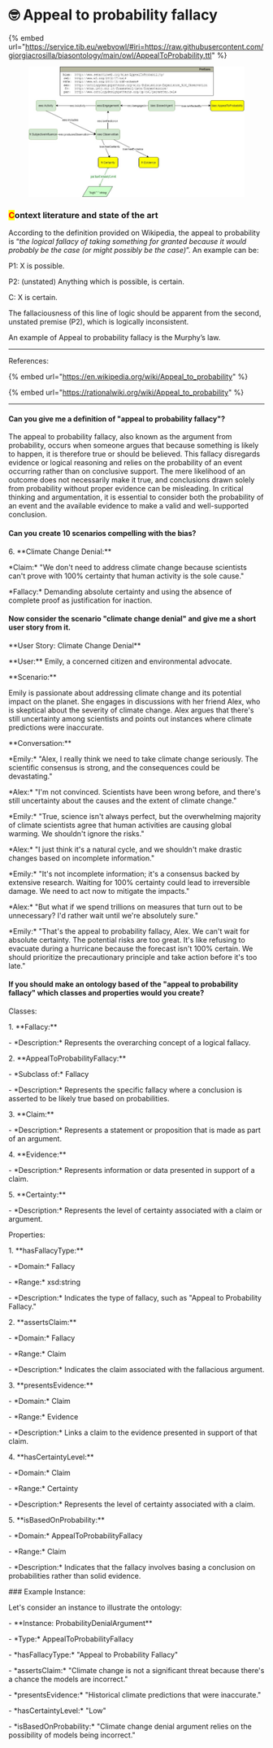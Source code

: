 # 🤓 Appeal to probability fallacy

{% embed url="https://service.tib.eu/webvowl/#iri=https://raw.githubusercontent.com/giorgiacrosilla/biasontology/main/owl/AppealToProbability.ttl" %}

<figure><img src="uml/giorgiabias-appealtoprobability2 (2).jpg" alt=""><figcaption></figcaption></figure>

### <mark style="color:red;">C</mark>ontext literature and state of the art

According to the definition provided on Wikipedia, the appeal to probability is “_the logical fallacy of taking something for granted because it would probably be the case (or might possibly be the case)_”. An example can be:

P1: X is possible.

P2: (unstated) Anything which is possible, is certain.

C: X is certain.

The fallaciousness of this line of logic should be apparent from the second, unstated premise (P2), which is logically inconsistent.

An example of Appeal to probability fallacy is the Murphy’s law.

***

References:

{% embed url="https://en.wikipedia.org/wiki/Appeal_to_probability" %}

{% embed url="https://rationalwiki.org/wiki/Appeal_to_probability" %}

***


#### Can you give me a definition of "appeal to probability fallacy"?&#x20;

The appeal to probability fallacy, also known as the argument from probability, occurs when someone argues that because something is likely to happen, it is therefore true or should be believed. This fallacy disregards evidence or logical reasoning and relies on the probability of an event occurring rather than on conclusive support. The mere likelihood of an outcome does not necessarily make it true, and conclusions drawn solely from probability without proper evidence can be misleading. In critical thinking and argumentation, it is essential to consider both the probability of an event and the available evidence to make a valid and well-supported conclusion.

#### Can you create 10 scenarios compelling with the bias?&#x20;

6\. \*\*Climate Change Denial:\*\*

&#x20;  \*Claim:\* "We don't need to address climate change because scientists can't prove with 100% certainty that human activity is the sole cause."

&#x20;  \*Fallacy:\* Demanding absolute certainty and using the absence of complete proof as justification for inaction.

#### Now consider the scenario "climate change denial" and give me a short user story from it.

\*\*User Story: Climate Change Denial\*\*

\*\*User:\*\* Emily, a concerned citizen and environmental advocate.

\*\*Scenario:\*\*

Emily is passionate about addressing climate change and its potential impact on the planet. She engages in discussions with her friend Alex, who is skeptical about the severity of climate change. Alex argues that there's still uncertainty among scientists and points out instances where climate predictions were inaccurate.

\*\*Conversation:\*\*

\*Emily:\* "Alex, I really think we need to take climate change seriously. The scientific consensus is strong, and the consequences could be devastating."

\*Alex:\* "I'm not convinced. Scientists have been wrong before, and there's still uncertainty about the causes and the extent of climate change."

\*Emily:\* "True, science isn't always perfect, but the overwhelming majority of climate scientists agree that human activities are causing global warming. We shouldn't ignore the risks."

\*Alex:\* "I just think it's a natural cycle, and we shouldn't make drastic changes based on incomplete information."

\*Emily:\* "It's not incomplete information; it's a consensus backed by extensive research. Waiting for 100% certainty could lead to irreversible damage. We need to act now to mitigate the impacts."

\*Alex:\* "But what if we spend trillions on measures that turn out to be unnecessary? I'd rather wait until we're absolutely sure."

\*Emily:\* "That's the appeal to probability fallacy, Alex. We can't wait for absolute certainty. The potential risks are too great. It's like refusing to evacuate during a hurricane because the forecast isn't 100% certain. We should prioritize the precautionary principle and take action before it's too late."

#### If you should make an ontology based of the "appeal to probability fallacy" which classes and properties would you create?

Classes:

1\. \*\*Fallacy:\*\*

&#x20;  \- \*Description:\* Represents the overarching concept of a logical fallacy.

&#x20;&#x20;

2\. \*\*AppealToProbabilityFallacy:\*\*

&#x20;  \- \*Subclass of:\* Fallacy

&#x20;  \- \*Description:\* Represents the specific fallacy where a conclusion is asserted to be likely true based on probabilities.

&#x20;

3\. \*\*Claim:\*\*

&#x20;  \- \*Description:\* Represents a statement or proposition that is made as part of an argument.

&#x20;

4\. \*\*Evidence:\*\*

&#x20;  \- \*Description:\* Represents information or data presented in support of a claim.

&#x20;

5\. \*\*Certainty:\*\*

&#x20;  \- \*Description:\* Represents the level of certainty associated with a claim or argument.

&#x20;

Properties:

1\. \*\*hasFallacyType:\*\*

&#x20;  \- \*Domain:\* Fallacy

&#x20;  \- \*Range:\* xsd:string

&#x20;  \- \*Description:\* Indicates the type of fallacy, such as "Appeal to Probability Fallacy."

&#x20;

2\. \*\*assertsClaim:\*\*

&#x20;  \- \*Domain:\* Fallacy

&#x20;  \- \*Range:\* Claim

&#x20;  \- \*Description:\* Indicates the claim associated with the fallacious argument.

&#x20;

3\. \*\*presentsEvidence:\*\*

&#x20;  \- \*Domain:\* Claim

&#x20;  \- \*Range:\* Evidence

&#x20;  \- \*Description:\* Links a claim to the evidence presented in support of that claim.

&#x20;

4\. \*\*hasCertaintyLevel:\*\*

&#x20;  \- \*Domain:\* Claim

&#x20;  \- \*Range:\* Certainty

&#x20;  \- \*Description:\* Represents the level of certainty associated with a claim.

&#x20;

5\. \*\*isBasedOnProbability:\*\*

&#x20;  \- \*Domain:\* AppealToProbabilityFallacy

&#x20;  \- \*Range:\* Claim

&#x20;  \- \*Description:\* Indicates that the fallacy involves basing a conclusion on probabilities rather than solid evidence.

&#x20;

\### Example Instance:

Let's consider an instance to illustrate the ontology:

&#x20;

\- \*\*Instance: ProbabilityDenialArgument\*\*

&#x20; \- \*Type:\* AppealToProbabilityFallacy

&#x20; \- \*hasFallacyType:\* "Appeal to Probability Fallacy"

&#x20; \- \*assertsClaim:\* "Climate change is not a significant threat because there's a chance the models are incorrect."

&#x20; \- \*presentsEvidence:\* "Historical climate predictions that were inaccurate."

&#x20; \- \*hasCertaintyLevel:\* "Low"

&#x20; \- \*isBasedOnProbability:\* "Climate change denial argument relies on the possibility of models being incorrect."



